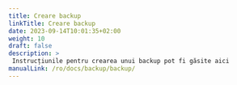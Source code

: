 ```yaml
---
title: Creare backup
linkTitle: Creare backup
date: 2023-09-14T10:01:35+02:00
weight: 10
draft: false
description: >
 Instrucțiunile pentru crearea unui backup pot fi găsite aici
manualLink: /ro/docs/backup/backup/
---
```

<script>
  window.location.href = "/ro/docs/backup/backup/";
</script>
